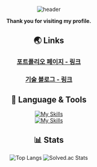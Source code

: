 <div align='center'>

![header](https://capsule-render.vercel.app/api?type=waving&color=gradient&height=250&section=header&text=SIKU-KR&fontSize=90) 

**Thank you for visiting my profile.**

## 🌏 Links 

### [포트폴리오 페이지 - 링크](https://SIKU-KR.github.io)
### [기술 블로그 - 링크](https://cseant.tistory.com)

## 🔩 Language & Tools
[![My Skills](https://skillicons.dev/icons?i=java,spring,py,kotlin,aws,mysql&theme=light)](https://skillicons.dev)  
[![My Skills](https://skillicons.dev/icons?i=js,html,css,react)](https://skillicons.dev)


## 📊 Stats

![Top Langs](https://github-readme-stats.vercel.app/api/top-langs/?username=SIKU-KR&layout=compact)
![Solved.ac Stats](http://mazassumnida.wtf/api/v2/generate_badge?boj=peter020126)  

</div>
